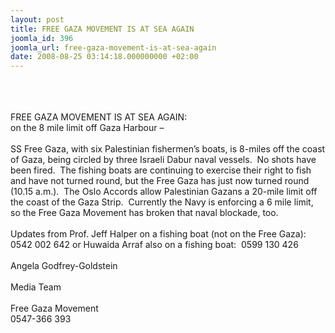 ```yaml
---
layout: post
title: FREE GAZA MOVEMENT IS AT SEA AGAIN
joomla_id: 396
joomla_url: free-gaza-movement-is-at-sea-again
date: 2008-08-25 03:14:18.000000000 +02:00
---
```

<br /><br />&nbsp;<br />FREE GAZA MOVEMENT IS AT SEA AGAIN:<br />on the 8 mile limit off Gaza Harbour &ndash;<br /><br />SS Free Gaza, with six Palestinian fishermen&rsquo;s boats, is 8-miles off the coast of Gaza, being circled by three Israeli Dabur naval vessels.&nbsp; No shots have been fired.&nbsp; The fishing boats are continuing to exercise their right to fish and have not turned round, but the Free Gaza has just now turned round (10.15 a.m.).&nbsp; The Oslo Accords allow Palestinian Gazans a 20-mile limit off the coast of the Gaza Strip.&nbsp; Currently the Navy is enforcing a 6 mile limit, so the Free Gaza Movement has broken that naval blockade, too.<br /><br />Updates from Prof. Jeff Halper on a fishing boat (not on the Free Gaza): 0542 002 642 or Huwaida Arraf also on a fishing boat:&nbsp; 0599 130 426<br /><br />Angela Godfrey-Goldstein<br /><br />Media Team<br /><br />Free Gaza Movement<br />0547-366 393<p><a href=""></a></p>
